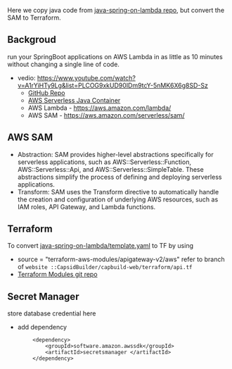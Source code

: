 Here we copy java code from [java-spring-on-lambda repo](https://github.com/jeastham1993/java-spring-on-lambda), but convert the SAM to Terraform.

## Backgroud
run your SpringBoot applications on AWS Lambda in as little as 10 minutes without changing a single line of code.
- vedio: https://www.youtube.com/watch?v=A1rYiHTy9Lg&list=PLCOG9xkUD90IDm9tcY-5nMK6X6g8SD-Sz
  - [ GitHub Repo](https://github.com/jeastham1993/java-spring-on-lambda)
  - [AWS Serverless Java Container](https://github.com/aws/serverless-java-container) 
  - AWS Lambda - https://aws.amazon.com/lambda/
  - AWS SAM - https://aws.amazon.com/serverless/sam/

## AWS SAM
- Abstraction: SAM provides higher-level abstractions specifically for serverless applications, such as AWS::Serverless::Function, AWS::Serverless::Api, and AWS::Serverless::SimpleTable. These abstractions simplify the process of defining and deploying serverless applications.
- Transform: SAM uses the Transform directive to automatically handle the creation and configuration of underlying AWS resources, such as IAM roles, API Gateway, and Lambda functions.

## Terraform
To convert [java-spring-on-lambda/template.yaml](https://github.com/jeastham1993/java-spring-on-lambda/blob/main/template.yaml) to TF by using 
- source = "terraform-aws-modules/apigateway-v2/aws" refer to branch of `website ::CapsidBuilder/capbuild-web/terraform/api.tf`
- [Terraform Modules git repo](https://github.com/terraform-aws-modules)


## Secret Manager
store database credential here
- add dependency
```
        <dependency>
            <groupId>software.amazon.awssdk</groupId>
            <artifactId>secretsmanager </artifactId>
        </dependency>
```












